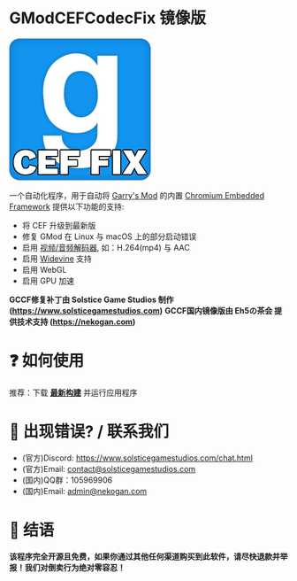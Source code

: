 # GModCEFCodecFix 镜像版

![GModCEFCodecFix](./GModCEFCodecFixIcon.png)

一个自动化程序，用于自动将 [Garry's Mod](https://gmod.facepunch.com/) 的内置 [Chromium Embedded Framework](https://en.wikipedia.org/wiki/Chromium_Embedded_Framework) 提供以下功能的支持:
- 将 CEF 升级到最新版
- 修复 GMod 在 Linux 与 macOS 上的部分启动错误
- 启用 [视频/音频解码器](https://www.chromium.org/audio-video), 如：H.264(mp4) 与 AAC
- 启用 [Widevine](https://www.widevine.com) 支持
- 启用 WebGL
- 启用 GPU 加速

**GCCF修复补丁由 Solstice Game Studios 制作 (https://www.solsticegamestudios.com)**
**GCCF国内镜像版由 Eh5の茶会 提供技术支持 (https://nekogan.com)**

# ❓ 如何使用
推荐：下载 **[最新构建](https://vr.nekogan.com/d/GModCEFCodecFix/main/GModCEFCodecFix.exe)** 并运行应用程序

# 📢 出现错误? / 联系我们
* (官方)Discord: https://www.solsticegamestudios.com/chat.html
* (官方)Email: contact@solsticegamestudios.com
* (国内)QQ群：105969906
* (国内)Email: admin@nekogan.com

# 💖 结语
**该程序完全开源且免费，如果你通过其他任何渠道购买到此软件，请尽快退款并举报！我们对倒卖行为绝对零容忍！**
